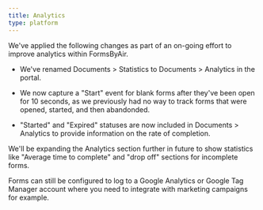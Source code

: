 ```yaml
---
title: Analytics
type: platform
---
```


We've applied the following changes as part of an on-going effort to improve analytics within FormsByAir.

* We've renamed Documents > Statistics to Documents > Analytics in the portal.

* We now capture a "Start" event for blank forms after they've been open for 10 seconds, as we previously had no way to track forms that were opened, started, and then abandonded.

* "Started" and "Expired" statuses are now included in Documents > Analytics to provide information on the rate of completion.

We'll be expanding the Analytics section further in future to show statistics like "Average time to complete" and "drop off" sections for incomplete forms.

Forms can still be configured to log to a Google Analytics or Google Tag Manager account where you need to integrate with marketing campaigns for example.
